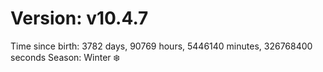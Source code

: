 # Version: v10.4.7
Time since birth: 3782 days, 90769 hours, 5446140 minutes, 326768400 seconds
Season: Winter ❄️
